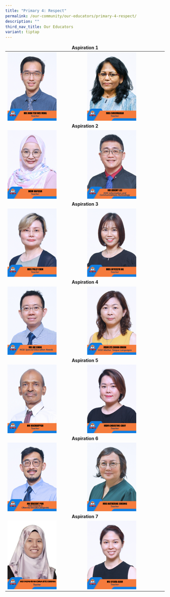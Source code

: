 ```yaml
---
title: "Primary 4: Respect"
permalink: /our-community/our-educators/primary-4-respect/
description: ""
third_nav_title: Our Educators
variant: tiptap
---
```

<table>
<thead>
  <tr>
		<td colspan="2"><center><b>Aspiration 1</b></center></td>
  </tr>
</thead>
<tbody>
  <tr>
    <td><img src="/images/Teaching%20Staff/2023_mr%20john%20teh%20wei%20ming.jpg" style="width:65%"></td>
    <td><img src="/images/Teaching%20Staff/2023_mrs%20sukumaran.jpg" style="width:65%"> </td>
  </tr>
  <tr>
    <td colspan="2"><center><b>Aspiration 2</b></center></td>
  </tr>
  <tr>
    <td><img src="/images/Teaching%20Staff/2023_mdm%20hafizah.jpg" style="width:65%"> </td>
    <td><img src="/images/Teaching%20Staff/2023_mr%20jeremy%20lee-final.jpg" style="width:65%"> </td>
  </tr>
  <tr>
    <td colspan="2"><center><b>Aspiration 3</b></center></td>
  </tr>
  <tr>
    <td><img src="/images/Teaching%20Staff/2023_mrs%20polly%20chin.jpg" style="width:65%"> </td>
    <td><img src="/images/Teaching%20Staff/2023_mrs%20joycelyn%20ng.jpg" style="width:65%"> </td>
  </tr>
  <tr>
    <td colspan="2"><center><b>Aspiration 4</b></center></td>
  </tr>
  <tr>
    <td> <img src="/images/Teaching%20Staff/mr%20joe%20choo-final.jpg" style="width:65%"></td>
    <td><img src="/images/Teaching%20Staff/2023_mdm%20lye%20choon%20hwan-final.jpg" style="width:65%"> </td>
  </tr>
  <tr>
    <td colspan="2"><center><b>Aspiration 5</b></center></td>
  </tr>
  <tr>
    <td><img src="/images/Teaching%20Staff/2023_mr%20nachiappan.jpg" style="width:65%"> </td>
    <td><img src="/images/Teaching%20Staff/2023_mdm%20christine%20choy.jpg" style="width:65%"> </td>
  </tr>
  <tr>
    <td colspan="2"><center><b>Aspiration 6</b></center></td>
  </tr>
  <tr>
    <td><img src="/images/Teaching%20Staff/mr%20vincent%20poh.jpg" style="width:65%"> </td>
    <td><img src="/images/Teaching%20Staff/2023_mrs%20katherine%20cheong.jpg" style="width:65%"> </td>
  </tr>
	 <tr>
    <td colspan="2"><center><b>Aspiration 7</b></center></td>
  </tr>
  <tr>
    <td><img src="/images/Teaching%20Staff/2023_ms%20farahiyah%20dina.jpg" style="width:65%"> </td>
    <td><img src="/images/Teaching%20Staff/2023_ms%20sylvia%20seah.jpg" style="width:65%"></td>
  </tr>
</tbody>
</table>